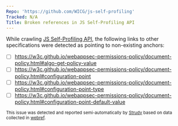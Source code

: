 ```yaml
---
Repo: 'https://github.com/WICG/js-self-profiling'
Tracked: N/A
Title: Broken references in JS Self-Profiling API
---
```


While crawling [JS Self-Profiling API](https://wicg.github.io/js-self-profiling/), the following links to other specifications were detected as pointing to non-existing anchors:
* [ ] https://w3c.github.io/webappsec-permissions-policy/document-policy.html#algo-get-policy-value
* [ ] https://w3c.github.io/webappsec-permissions-policy/document-policy.html#configuration-point
* [ ] https://w3c.github.io/webappsec-permissions-policy/document-policy.html#configuration-point-type
* [ ] https://w3c.github.io/webappsec-permissions-policy/document-policy.html#configuration-point-default-value

<sub>This issue was detected and reported semi-automatically by [Strudy](https://github.com/w3c/strudy/) based on data collected in [webref](https://github.com/w3c/webref/).</sub>
